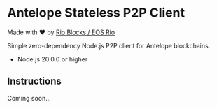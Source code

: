 # Antelope Stateless P2P Client

Made with ♥ by [Rio Blocks / EOS Rio](https://rioblocks.io/?lang=en)

Simple zero-dependency Node.js P2P client for Antelope blockchains.

- Node.js 20.0.0 or higher

## Instructions

Coming soon...
